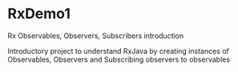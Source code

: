 # RxDemo1
Rx Observables, Observers, Subscribers introduction 

Introductory project to understand RxJava by creating instances of Observables, Observers and Subscribing observers to observables
